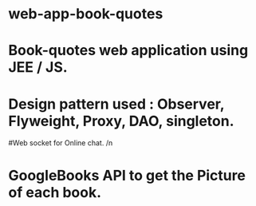 # web-app-book-quotes
# Book-quotes web application using JEE / JS.
# Design pattern used : Observer, Flyweight, Proxy, DAO, singleton.
 #Web socket for Online chat. /n
# GoogleBooks API to get the Picture of each book.

